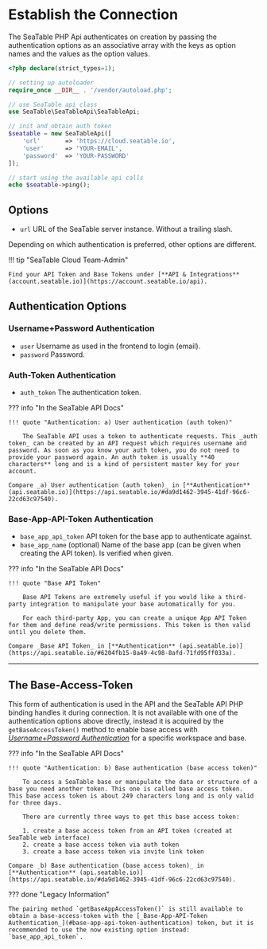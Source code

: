 # Establish the Connection

The SeaTable PHP Api authenticates on creation by passing the authentication options as an associative array with the keys as option names and the values as the option values.

```php
<?php declare(strict_types=1);

// setting up autoloader
require_once __DIR__ . '/vendor/autoload.php';

// use SeaTable api class
use SeaTable\SeaTableApi\SeaTableApi;

// init and obtain auth token
$seatable = new SeaTableApi([
    'url'       => 'https://cloud.seatable.io',
    'user'      => 'YOUR-EMAIL',
    'password'  => 'YOUR-PASSWORD'
]);

// start using the available api calls
echo $seatable->ping();
```
## Options

* `url` URL of the SeaTable server instance. Without a trailing slash.

Depending on which authentication is preferred, other options are different.

!!! tip "SeaTable Cloud Team-Admin"

    Find your API Token and Base Tokens under [**API & Integrations** (account.seatable.io)](https://account.seatable.io/api).

## Authentication Options

### Username+Password Authentication

* `user` Username as used in the frontend to login (email).
* `password` Password.

### Auth-Token Authentication

* `auth_token` The authentication token.

??? info "In the SeaTable API Docs"

    !!! quote "Authentication: a) User authentication (auth token)"

        The SeaTable API uses a token to authenticate requests. This _auth token_ can be created by an API request which requires username and password. As soon as you know your auth token, you do not need to provide your password again. An auth token is usually **40 characters** long and is a kind of persistent master key for your account.

    Compare _a) User authentication (auth token)_ in [**Authentication** (api.seatable.io)](https://api.seatable.io/#da9d1462-3945-41df-96c6-22cd63c97540).

### Base-App-API-Token Authentication

* `base_app_api_token` API token for the base app to authenticate against.
* `base_app_name` (optional) Name of the base app (can be given when creating the API token). Is verified when given.

??? info "In the SeaTable API Docs"

    !!! quote "Base API Token"

        Base API Tokens are extremely useful if you would like a third-party integration to manipulate your base automatically for you.

        For each third-party App, you can create a unique App API Token for them and define read/write permissions. This token is then valid until you delete them.

    Compare _Base API Token_ in [**Authentication** (api.seatable.io)](https://api.seatable.io/#6204fb15-8a49-4c98-8afd-71fd95ff033a).

---

## The Base-Access-Token

This form of authentication is used in the API and the SeaTable API PHP binding handles it during connection.  It is not available with one of the authentication options above directly, instead it is acquired by the `getBaseAccessToken()` method to enable base access with [_Username+Password Authentication_](#usernamepassword-authentication) for a specific workspace and base.

??? info "In the SeaTable API Docs"

    !!! quote "Authentication: b) Base authentication (base access token)"

        To access a SeaTable base or manipulate the data or structure of a base you need another token. This one is called base access token. This base access token is about 249 characters long and is only valid for three days.

        There are currently three ways to get this base access token:

        1. create a base access token from an API token (created at SeaTable web interface)
        2. create a base access token via auth token
        3. create a base access token via invite link token

    Compare _b) Base authentication (base access token)_ in [**Authentication** (api.seatable.io)](https://api.seatable.io/#da9d1462-3945-41df-96c6-22cd63c97540).

??? done "Legacy Information"

    The pairing method `getBaseAppAccessToken()` is still available to obtain a base-access-token with the [_Base-App-API-Token Authentication_](#base-app-api-token-authentication) token, but it is recommended to use the now existing option instead: `base_app_api_token`.
